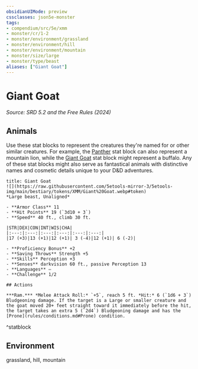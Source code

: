 ```yaml
---
obsidianUIMode: preview
cssclasses: json5e-monster
tags:
- compendium/src/5e/xmm
- monster/cr/1-2
- monster/environment/grassland
- monster/environment/hill
- monster/environment/mountain
- monster/size/large
- monster/type/beast
aliases: ["Giant Goat"]
---
```

# Giant Goat
*Source: SRD 5.2 and the Free Rules (2024)*  

## Animals

Use these stat blocks to represent the creatures they're named for or other similar creatures. For example, the [Panther](panther-xmm.md) stat block can also represent a mountain lion, while the [Giant Goat](giant-goat-xmm.md) stat block might represent a buffalo. Any of these stat blocks might also serve as fantastical animals with distinctive names and cosmetic details unique to your D&D adventures.

```ad-statblock
title: Giant Goat
![](https://raw.githubusercontent.com/5etools-mirror-3/5etools-img/main/bestiary/tokens/XMM/Giant%20Goat.webp#token)
*Large beast, Unaligned*

- **Armor Class** 11
- **Hit Points** 19 (`3d10 + 3`)
- **Speed** 40 ft., climb 30 ft.

|STR|DEX|CON|INT|WIS|CHA|
|:---:|:---:|:---:|:---:|:---:|:---:|
|17 (+3)|13 (+1)|12 (+1)| 3 (-4)|12 (+1)| 6 (-2)|

- **Proficiency Bonus** +2
- **Saving Throws** Strength +5
- **Skills** Perception +3
- **Senses** darkvision 60 ft., passive Perception 13
- **Languages** —
- **Challenge** 1/2

## Actions

***Ram.*** *Melee Attack Roll:* `+5`, reach 5 ft. *Hit:* 6 (`1d6 + 3`) Bludgeoning damage. If the target is a Large or smaller creature and the goat moved 20+ feet straight toward it immediately before the hit, the target takes an extra 5 (`2d4`) Bludgeoning damage and has the [Prone](rules/conditions.md#Prone) condition.
```
^statblock

## Environment

grassland, hill, mountain